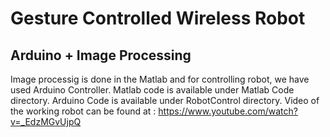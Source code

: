 # Gesture Controlled Wireless Robot
## Arduino + Image Processing

Image processig is done in the Matlab and for controlling robot, we have used Arduino Controller.
Matlab code is available under Matlab Code directory.
Arduino Code is available under RobotControl directory.
Video of the working robot can be found at : https://www.youtube.com/watch?v=_EdzMGvUjpQ
